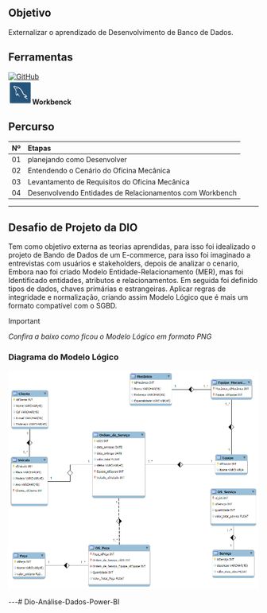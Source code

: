 ## Objetivo
Externalizar o aprendizado de Desenvolvimento de Banco de Dados.

## Ferramentas
[![GitHub](https://img.shields.io/badge/GitHub-000?style=for-the-badge&logo=github&logoColor=30A3DC)](https://docs.github.com/) <br>
![weber](/img/workbench_.png)**Workbenck**

## Percurso
<table>
  <thead>
    <tr align="left">
      <th>Nº</th>
      <th>Etapas</th>
    </tr>
  </thead>
  <tbody align="left">
    <tr>
      <td>01</td>
      <td>planejando como Desenvolver</td>
    </tr>
    <tr>
      <td>02</td>
      <td>Entendendo o Cenário do Oficina Mecânica</td>
    </tr>
    <tr>
      <td>03</td>
      <td>Levantamento de Requisitos do Oficina Mecânica</td>  
    </tr>
    <tr>
      <td>04</td>
      <td>Desenvolvendo Entidades de Relacionamentos com Workbench</td>    
    </tr>
  </tbody>
</table>

---
## Desafio de Projeto da DIO
Tem como objetivo externa as teorias aprendidas, para isso foi idealizado o projeto de Bando de Dados de um E-commerce, para isso foi imaginado a entrevistas com usuários e stakeholders, depois de analizar o cenario, Embora nao foi criado Modelo Entidade-Relacionamento (MER), mas foi Identificado entidades, atributos e relacionamentos.
Em seguida foi definido tipos de dados, chaves primárias e estrangeiras.
Aplicar regras de integridade e normalização, criando assim Modelo Lógico que é mais um formato compatível com o SGBD. <br>

> [!IMPORTANT]   
> *Confira a baixo como ficou o Modelo Lógico em formato PNG*

### Diagrama do Modelo Lógico
![weber](/Projeto02/Projeto02_OficinaMecanica_ER.png)



---# Dio-Análise-Dados-Power-BI

